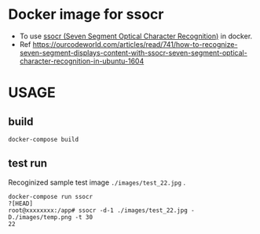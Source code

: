 # Docker image for ssocr
* To use [ssocr (Seven Segment Optical Character Recognition)](https://www.unix-ag.uni-kl.de/~auerswal/ssocr/) in docker.
* Ref https://ourcodeworld.com/articles/read/741/how-to-recognize-seven-segment-displays-content-with-ssocr-seven-segment-optical-character-recognition-in-ubuntu-1604

# USAGE

## build

```
docker-compose build
```

## test run

Recoginized sample test image `./images/test_22.jpg` .
```
docker-compose run ssocr                                                                 ?[HEAD]
root@xxxxxxxx:/app# ssocr -d-1 ./images/test_22.jpg -D./images/temp.png -t 30
22
```


